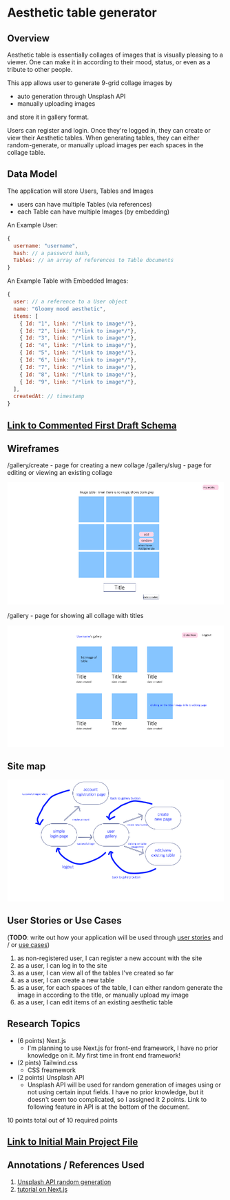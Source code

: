 
# Aesthetic table generator

## Overview

Aesthetic table is essentially collages of images that is visually pleasing to a viewer.
One can make it in according to their mood, status, or even as a tribute to other people.

This app allows user to generate 9-grid collage images by
* auto generation through Unsplash API
* manually uploading images

and store it in gallery format. 

Users can register and login. Once they're logged in, they can create or view their Aesthetic tables. When generating tables, they can either random-generate, or manually upload images per each spaces in the collage table.


## Data Model

The application will store Users, Tables and Images

* users can have multiple Tables (via references)
* each Table can have multiple Images (by embedding)

An Example User:

```javascript
{
  username: "username",
  hash: // a password hash,
  Tables: // an array of references to Table documents
}
```

An Example Table with Embedded Images:

```javascript
{
  user: // a reference to a User object
  name: "Gloomy mood aesthetic",
  items: [
    { Id: "1", link: "/*link to image*/"},
    { Id: "2", link: "/*link to image*/"},
    { Id: "3", link: "/*link to image*/"},
    { Id: "4", link: "/*link to image*/"},
    { Id: "5", link: "/*link to image*/"},
    { Id: "6", link: "/*link to image*/"},
    { Id: "7", link: "/*link to image*/"},
    { Id: "8", link: "/*link to image*/"},
    { Id: "9", link: "/*link to image*/"},
  ],
  createdAt: // timestamp
}
```


## [Link to Commented First Draft Schema](db.mjs) 


## Wireframes

/gallery/create - page for creating a new collage
/gallery/slug - page for editing or viewing an existing collage

![edit create](wireframe/createEditPage.jpg)

/gallery - page for showing all collage with titles

![gallery](wireframe/galleryPage.png)


## Site map

![sitemap](wireframe/sitemap.png)

## User Stories or Use Cases

(__TODO__: write out how your application will be used through [user stories](http://en.wikipedia.org/wiki/User_story#Format) and / or [use cases](https://en.wikipedia.org/wiki/Use_case))

1. as non-registered user, I can register a new account with the site
2. as a user, I can log in to the site
3. as a user, I can view all of the tables I've created so far
4. as a user, I can create a new table
5. as a user, for each spaces of the table, I can either random generate the image in according to the title, or manually upload my image
6. as a user, I can edit items of an existing aesthetic table

## Research Topics

* (6 points) Next.js
    * I'm planning to use Next.js for front-end framework, I have no prior knowledge on it. My first time in front end framework!
* (2 pints) Tailwind.css
    * CSS freamework
* (2 points) Unsplash API
    * Unsplash API will be used for random generation of images using or not using certain input fields. I have no prior knowledge, but it doesn't seem too complicated, so I assigned it 2 points. Link to following feature in API is at the bottom of the document.


10 points total out of 10 required points 


## [Link to Initial Main Project File](app.mjs) 


## Annotations / References Used

1. [Unsplash API random generation](https://unsplash.com/documentation#get-a-random-photo)
2. [tutorial on Next.js](https://nextjs.org/learn/basics/create-nextjs-app)
